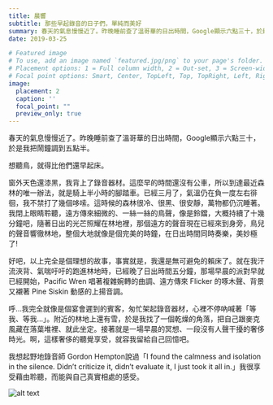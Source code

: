 ```yaml
---
title: 晨響
subtitle: 那些早起錄音的日子們，單純而美好
summary: 春天的氣息慢慢近了。昨晚睡前查了溫哥華的日出時間，Google顯示六點三十，於是我把鬧鐘調到五點半。...
date: 2019-03-25

# Featured image
# To use, add an image named `featured.jpg/png` to your page's folder.
# Placement options: 1 = Full column width, 2 = Out-set, 3 = Screen-width
# Focal point options: Smart, Center, TopLeft, Top, TopRight, Left, Right, BottomLeft, Bottom, BottomRight
image:
  placement: 2
  caption: ''
  focal_point: ""
  preview_only: true
---
```


春天的氣息慢慢近了。昨晚睡前查了溫哥華的日出時間，Google顯示六點三十，於是我把鬧鐘調到五點半。 

想聽鳥，就得比他們還早起床。

窗外天色還漆黑，我背上了錄音器材。這麼早的時間還沒有公車，所以到達最近森林的唯一辦法，就是騎上半小時的腳踏車。已經三月了，氣溫仍在負一度左右徘徊，我不禁打了幾個哆嗦。這時候的森林很冷、很黑、很安靜，萬物都仍沉睡著。我閉上眼睛聆聽，遠方傳來細微的、一絲一絲的鳥聲，像是鈴鐺，大概持續了十幾分鐘吧，隨著日出的光芒照耀在林地裡，那個遠方的聲音現在已經來到身旁，鳥兒的聲音響徹林地，整個大地就像是個完美的時鐘，在日出時間同時奏樂，美妙極了!

好吧，以上完全是個理想的故事，事實就是，我還是無可避免的賴床了。就在我汗流浹背、氣喘吁吁的跑進林地時，已經晚了日出時間五分鐘，那場早晨的派對早就已經開始，Pacific Wren 唱著複雜婉轉的曲調、遠方傳來 Flicker 的啄木聲、背景又襯著 Pine Siskin 動感的上揚音調。

呼…我完全就像是個宴會遲到的賓客，匆忙架起錄音器材，心裡不停吶喊著「等我、等我…」。附近的林地上還有雪，於是我找了一個乾燥的角落，把自己跟麥克風藏在落葉堆裡、就此坐定。接著就是一場早晨的冥想、一段沒有人聲干擾的奢侈時光。啊，這樣奢侈的聽覺享受，就容我留給自己回憶吧。

我想起野地錄音師 Gordon Hempton說過「I found the calmness and isolation in the silence. Didn’t criticize it, didn’t evaluate it, I just took it all in.」我很享受藉由聆聽，而能與自己真實相處的感受。

![alt text](featured.jpg "")
